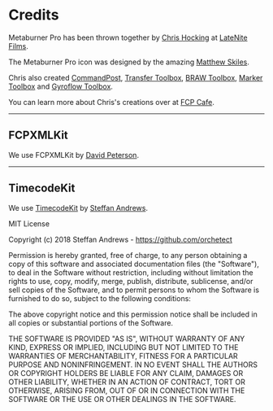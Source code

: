 # Credits

Metaburner Pro has been thrown together by [Chris Hocking](https://github.com/latenitefilms) at [LateNite Films](https://latenitefilms.com).

The Metaburner Pro icon was designed by the amazing [Matthew Skiles](http://matthewskiles.com).

Chris also created [CommandPost](https://commandpost.io), [Transfer Toolbox](https://transfertoolbox.io), [BRAW Toolbox](https://brawtoolbox.io), [Marker Toolbox](https://markertoolbox.io) and [Gyroflow Toolbox](https://gyroflowtoolbox.io).

You can learn more about Chris's creations over at [FCP Cafe](https://fcp.cafe/latenite/).

---

## FCPXMLKit

We use FCPXMLKit by [David Peterson](https://github.com/randomeizer/).

---

## TimecodeKit

We use [TimecodeKit](https://github.com/orchetect/TimecodeKit) by [Steffan Andrews](https://github.com/orchetect).

MIT License

Copyright (c) 2018 Steffan Andrews - https://github.com/orchetect

Permission is hereby granted, free of charge, to any person obtaining a copy
of this software and associated documentation files (the "Software"), to deal
in the Software without restriction, including without limitation the rights
to use, copy, modify, merge, publish, distribute, sublicense, and/or sell
copies of the Software, and to permit persons to whom the Software is
furnished to do so, subject to the following conditions:

The above copyright notice and this permission notice shall be included in all
copies or substantial portions of the Software.

THE SOFTWARE IS PROVIDED "AS IS", WITHOUT WARRANTY OF ANY KIND, EXPRESS OR
IMPLIED, INCLUDING BUT NOT LIMITED TO THE WARRANTIES OF MERCHANTABILITY,
FITNESS FOR A PARTICULAR PURPOSE AND NONINFRINGEMENT. IN NO EVENT SHALL THE
AUTHORS OR COPYRIGHT HOLDERS BE LIABLE FOR ANY CLAIM, DAMAGES OR OTHER
LIABILITY, WHETHER IN AN ACTION OF CONTRACT, TORT OR OTHERWISE, ARISING FROM,
OUT OF OR IN CONNECTION WITH THE SOFTWARE OR THE USE OR OTHER DEALINGS IN THE
SOFTWARE.